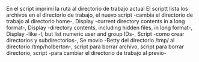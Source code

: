 En el script imprimí la ruta al directorio de trabajo actual
El scriptt lista los archivos en el directorio de trabajo, el nuevo script -cambia el directorio de trabajo al directorio home-, Display -current directory contents in a long format-,  Display -directory contents, including hidden files, in long format-, Display -like -l, but list numeric user and group IDs-,  Script -como crear directorios y subdirectorios-, Se movio -Betty del directorio /tmp/ al directorio /tmp/holberton-, script para borrar archivo, script para borrar directorio, script -para cambiar el directorio de trabajo al previo-
